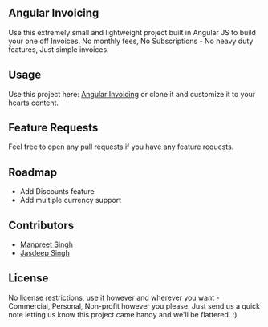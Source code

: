 ## Angular Invoicing

Use this extremely small and lightweight project built in Angular JS to build your one off Invoices. No monthly fees, No Subscriptions - No heavy duty features, Just simple invoices.

## Usage

Use this project here: [Angular Invoicing](http://metaware.github.io/angular-invoicing) or clone it and customize it to your hearts content.

## Feature Requests

Feel free to open any pull requests if you have any feature requests.

## Roadmap

* Add Discounts feature
* Add multiple currency support


## Contributors

* [Manpreet Singh](http://github.com/manpreetrules)
* [Jasdeep Singh](http://jasdeep.ca)

## License

No license restrictions, use it however and wherever you want - Commercial, Personal, Non-profit however you please. Just send us a quick note letting us know this project came handy and we'll be flattered. :)